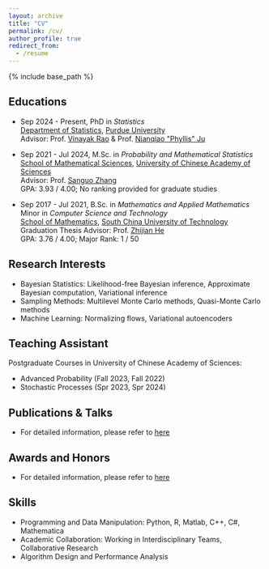 ```yaml
---
layout: archive
title: "CV"
permalink: /cv/
author_profile: true
redirect_from:
  - /resume
---
```


{% include base_path %}

<!-- [[PDF File](http://yifei-xiong.github.io/files/Yifei_Xiong_cv.pdf)] -->

## Educations
- Sep 2024 - Present, PhD in *Statistics*  
[Department of Statistics](https://www.stat.purdue.edu/), [Purdue University](https://www.purdue.edu/)  
Advisor: Prof. [Vinayak Rao](https://varao.github.io/) & Prof. [Nianqiao "Phyllis" Ju](https://nianqiaoju.github.io/)

- Sep 2021 - Jul 2024, M.Sc. in *Probability and Mathematical Statistics*  
[School of Mathematical Sciences](https://math.ucas.ac.cn/), [University of Chinese Academy of Sciences](https://www.ucas.ac.cn/)  
Advisor: Prof. [Sanguo Zhang](https://people.ucas.ac.cn/~sgzhang?language=en)  
GPA: 3.93 / 4.00;  No ranking provided for graduate studies

- Sep 2017 - Jul 2021, B.Sc. in *Mathematics and Applied Mathematics*  
Minor in *Computer Science and Technology*  
[School of Mathematics](https://www2.scut.edu.cn/math/), [South China University of Technology](https://www.scut.edu.cn/new/)  
Graduation Thesis Advisor: Prof. [Zhijian He](https://hezhijian.com.cn/)  
GPA: 3.76 / 4.00;  Major Rank: 1 / 50

## Research Interests 
- Bayesian Statistics: Likelihood-free Bayesian inference, Approximate Bayesian computation, Variational inference  
- Sampling Methods: Multilevel Monte Carlo methods, Quasi-Monte Carlo methods 
- Machine Learning: Normalizing flows, Variational autoencoders

## Teaching Assistant
  Postgraduate Courses in University of Chinese Academy of Sciences:  
- Advanced Probability (Fall 2023, Fall 2022) 
- Stochastic Processes (Spr 2023, Spr 2024)

## Publications & Talks
- For detailed information, please refer to [here](http://yifei-xiong.github.io/publications/)

## Awards and Honors
- For detailed information, please refer to [here](http://yifei-xiong.github.io/awards/)

## Skills
- Programming and Data Manipulation: Python, R, Matlab, C++, C#, Mathematica  
- Academic Collaboration: Working in Interdisciplinary Teams, Collaborative Research
- Algorithm Design and Performance Analysis
